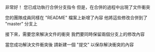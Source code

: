 非常好！
您已成功執行合併分支指令
但是，在合併的過程中出現了文件衝突

您的團隊成員同樣在 "README" 檔案上新增了內容
他將這些修改合併到了 "master" 分支上

接下來，需要您來解決文件的衝突
我們要同時保留兩個分支上的修改內容

當您成功解決文件衝突後
請新建一個 "提交" 以保存解決衝突的內容